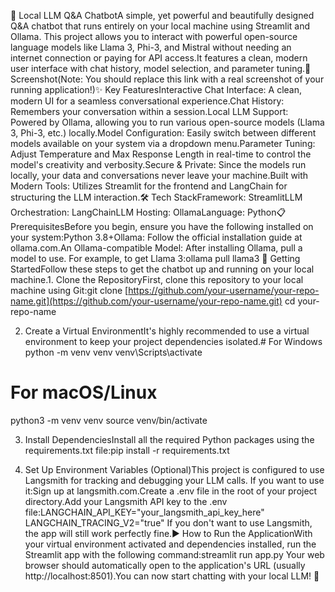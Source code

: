 🤖 Local LLM Q&A ChatbotA simple, yet powerful and beautifully designed Q&A chatbot that runs entirely on your local machine using Streamlit and Ollama. This project allows you to interact with powerful open-source language models like Llama 3, Phi-3, and Mistral without needing an internet connection or paying for API access.It features a clean, modern user interface with chat history, model selection, and parameter tuning.📸 Screenshot(Note: You should replace this link with a real screenshot of your running application!)✨ Key FeaturesInteractive Chat Interface: A clean, modern UI for a seamless conversational experience.Chat History: Remembers your conversation within a session.Local LLM Support: Powered by Ollama, allowing you to run various open-source models (Llama 3, Phi-3, etc.) locally.Model Configuration: Easily switch between different models available on your system via a dropdown menu.Parameter Tuning: Adjust Temperature and Max Response Length in real-time to control the model's creativity and verbosity.Secure & Private: Since the models run locally, your data and conversations never leave your machine.Built with Modern Tools: Utilizes Streamlit for the frontend and LangChain for structuring the LLM interaction.🛠️ Tech StackFramework: StreamlitLLM Orchestration: LangChainLLM Hosting: OllamaLanguage: Python📋 PrerequisitesBefore you begin, ensure you have the following installed on your system:Python 3.8+Ollama: Follow the official installation guide at ollama.com.An Ollama-compatible Model: After installing Ollama, pull a model to use. For example, to get Llama 3:ollama pull llama3
🚀 Getting StartedFollow these steps to get the chatbot up and running on your local machine.1. Clone the RepositoryFirst, clone this repository to your local machine using Git:git clone [https://github.com/your-username/your-repo-name.git](https://github.com/your-username/your-repo-name.git)
cd your-repo-name

2. Create a Virtual EnvironmentIt's highly recommended to use a virtual environment to keep your project dependencies isolated.# For Windows
python -m venv venv
venv\Scripts\activate

# For macOS/Linux
python3 -m venv venv
source venv/bin/activate

3. Install DependenciesInstall all the required Python packages using the requirements.txt file:pip install -r requirements.txt

4. Set Up Environment Variables (Optional)This project is configured to use Langsmith for tracking and debugging your LLM calls. If you want to use it:Sign up at langsmith.com.Create a .env file in the root of your project directory.Add your Langsmith API key to the .env file:LANGCHAIN_API_KEY="your_langsmith_api_key_here"
LANGCHAIN_TRACING_V2="true"
If you don't want to use Langsmith, the app will still work perfectly fine.▶️ How to Run the ApplicationWith your virtual environment activated and dependencies installed, run the Streamlit app with the following command:streamlit run app.py
Your web browser should automatically open to the application's URL (usually http://localhost:8501).You can now start chatting with your local LLM! 🎉